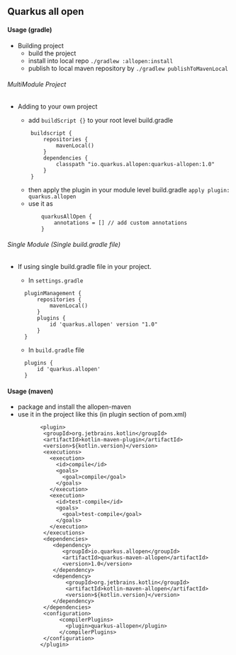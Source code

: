 ## Quarkus all open

#### Usage (gradle)

- Building project
    - build the project
    - install into local repo `./gradlew :allopen:install`
    - publish to local maven repository by `./gradlew publishToMavenLocal`

###### MultiModule Project
- Adding to your own project
    - add `buildScript {}` to your root level build.gradle
    ```$xslt
        buildscript {
            repositories {
                mavenLocal()
            }
            dependencies {
                classpath "io.quarkus.allopen:quarkus-allopen:1.0"
            }
        }
    ``` 

    - then apply the plugin in your module level build.gradle `apply plugin: quarkus.allopen`
    - use it as 
        ```$xslt
            quarkusAllOpen {
                annotations = [] // add custom annotations
            }
        ```
###### Single Module (Single build.gradle file)     
- If using single build.gradle file in your project. 
  - In `settings.gradle`
  ```$xslt
    pluginManagement {
        repositories {
            mavenLocal()
        }
        plugins {
            id 'quarkus.allopen' version "1.0"
        }
    }
  ``` 
  - In `build.gradle` file
  
  ```$xslt
    plugins {
        id 'quarkus.allopen'
    }
  ```

  

#### Usage (maven)

-   package and install the allopen-maven
-   use it in the project like this (in plugin section of pom.xml)
    ```
           <plugin>
            <groupId>org.jetbrains.kotlin</groupId>
            <artifactId>kotlin-maven-plugin</artifactId>
            <version>${kotlin.version}</version>
            <executions>
              <execution>
                <id>compile</id>
                <goals>
                  <goal>compile</goal>
                </goals>
              </execution>
              <execution>
                <id>test-compile</id>
                <goals>
                  <goal>test-compile</goal>
                </goals>
              </execution>
            </executions>
            <dependencies>
               <dependency>
                  <groupId>io.quarkus.allopen</groupId>
                  <artifactId>quarkus-maven-allopen</artifactId>
                  <version>1.0</version>
               </dependency>
               <dependency>
                   <groupId>org.jetbrains.kotlin</groupId>
                   <artifactId>kotlin-maven-allopen</artifactId>
                   <version>${kotlin.version}</version>
               </dependency>
            </dependencies>
            <configuration>
                 <compilerPlugins>
                   <plugin>quarkus-allopen</plugin>
                 </compilerPlugins>
            </configuration>
           </plugin>
    ```

